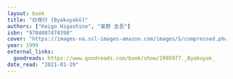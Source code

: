 ```yaml
---
layout: book
title: "白夜行 [Byakuyakō]"
authors: ["Keigo Higashino", "東野 圭吾"]
isbn: "9784087474398"
cover: "https://images-na.ssl-images-amazon.com/images/S/compressed.photo.goodreads.com/books/1360318642i/1995977.jpg"
year: 1999
external_links:
  goodreads: https://www.goodreads.com/book/show/1995977._Byakuyak_
date_read: "2021-01-29"
---
```

